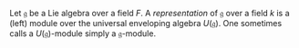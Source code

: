 Let $\mathfrak{g}$ be a Lie algebra over a field $F$. A *representation* of $\mathfrak{g}$ over a field $k$ is a (left) module over the universal enveloping algebra $U(\mathfrak{g})$. One sometimes calls a $U(\mathfrak{g})$-module simply a $\mathfrak{g}$-module.
